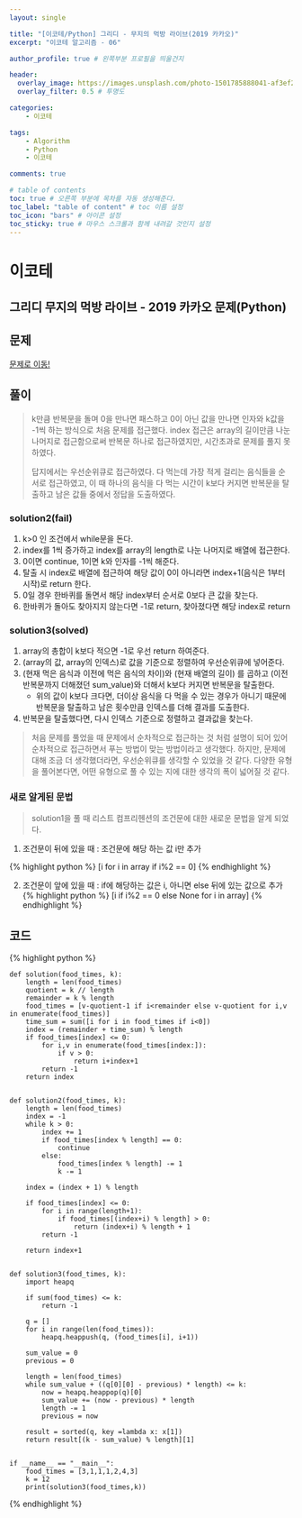 ```yaml
---
layout: single

title: "[이코테/Python] 그리디 - 무지의 먹방 라이브(2019 카카오)"
excerpt: "이코테 알고리즘 - 06"

author_profile: true # 왼쪽부분 프로필을 띄울건지

header:
  overlay_image: https://images.unsplash.com/photo-1501785888041-af3ef285b470?ixlib=rb-1.2.1&ixid=eyJhcHBfaWQiOjEyMDd9&auto=format&fit=crop&w=1350&q=80
  overlay_filter: 0.5 # 투명도

categories:
    - 이코테

tags: 
    - Algorithm
    - Python
    - 이코테

comments: true

# table of contents
toc: true # 오른쪽 부분에 목차를 자동 생성해준다.
toc_label: "table of content" # toc 이름 설정
toc_icon: "bars" # 아이콘 설정
toc_sticky: true # 마우스 스크롤과 함께 내려갈 것인지 설정
---
```



# 이코테

## 그리디 무지의 먹방 라이브 - 2019 카카오 문제(Python)

## 문제

[문제로 이동!](https://programmers.co.kr/learn/courses/30/lessons/42891#qna)
  
## 풀이
> k만큼 반복문을 돌며 0을 만나면 패스하고 0이 아닌 값을 만나면 인자와 k값을 -1씩 하는 방식으로 처음 문제를 접근했다.
> index 접근은 array의 길이만큼 나눈 나머지로 접근함으로써 반복문 하나로 접근하였지만, 시간초과로 문제를 풀지 못하였다.
> 
> 답지에서는 우선순위큐로 접근하였다. 다 먹는데 가장 적게 걸리는 음식들을 순서로 접근하였고, 이 때 하나의 음식을 다 먹는 시간이 k보다 커지면 반복문을 탈출하고
> 남은 값들 중에서 정답을 도출하였다.
 
### solution2(fail)
1. k>0 인 조건에서 while문을 돈다.
2. index를 1씩 증가하고 index를 array의 length로 나눈 나머지로 배열에 접근한다.
3. 0이면 continue, 1이면 k와 인자를 -1씩 해준다.
4. 탈출 시 index로 배열에 접근하여 해당 값이 0이 아니라면 index+1(음식은 1부터 시작)로 return 한다.
5. 0일 경우 한바퀴를 돌면서 해당 index부터 순서로 0보다 큰 값을 찾는다.
6. 한바퀴가 돌아도 찾아지지 않는다면 -1로 return, 찾아졌다면 해당 index로 return

### solution3(solved)
1. array의 총합이 k보다 적으면 -1로 우선 return 하여준다.
2. (array의 값, array의 인덱스)로 값을 기준으로 정렬하여 우선순위큐에 넣어준다.
3. (현재 먹은 음식과 이전에 먹은 음식의 차이)와 (현재 배열의 길이) 를 곱하고 (이전 반복문까지 더해졌던 sum_value)와 더해서 k보다 커지면 반복문을 탈출한다.
    - 위의 값이 k보다 크다면, 더이상 음식을 다 먹을 수 있는 경우가 아니기 때문에 반복문을 탈출하고 남은 횟수만큼 인덱스를 더해 결과를 도출한다.
4. 반복문을 탈출했다면, 다시 인덱스 기준으로 정렬하고 결과값을 찾는다.

> 처음 문제를 풀었을 때 문제에서 순차적으로 접근하는 것 처럼 설명이 되어 있어 순차적으로 접근하면서 푸는 방법이 맞는 방법이라고 생각했다.
> 하지만, 문제에 대해 조금 더 생각했더라면, 우선순위큐를 생각할 수 있었을 것 같다. 다양한 유형을 풀어본다면, 어떤 유형으로 풀 수 있는 지에 대한 생각의 폭이 넓어질 것 같다.

### 새로 알게된 문법
> solution1을 풀 때 리스트 컴프리헨션의 조건문에 대한 새로운 문법을 알게 되었다.

1. 조건문이 뒤에 있을 때 : 조건문에 해당 하는 값 i만 추가

{% highlight python %}
[i for i in array if i%2 == 0]
{% endhighlight %}

2. 조건문이 앞에 있을 때 : if에 해당하는 값은 i, 아니면 else 뒤에 있는 값으로 추가
{% highlight python %}
[i if i%2 == 0 else None for i in array]
{% endhighlight %}
## 코드

{% highlight python %}

    def solution(food_times, k):
        length = len(food_times)
        quotient = k // length
        remainder = k % length
        food_times = [v-quotient-1 if i<remainder else v-quotient for i,v in enumerate(food_times)]
        time_sum = sum([i for i in food_times if i<0])
        index = (remainder + time_sum) % length
        if food_times[index] <= 0:
            for i,v in enumerate(food_times[index:]):
                if v > 0:
                    return i+index+1
            return -1
        return index
    
    
    def solution2(food_times, k):
        length = len(food_times)
        index = -1
        while k > 0:
            index += 1
            if food_times[index % length] == 0:
                continue
            else:
                food_times[index % length] -= 1
                k -= 1
    
        index = (index + 1) % length
    
        if food_times[index] <= 0:
            for i in range(length+1):
                if food_times[(index+i) % length] > 0:
                    return (index+i) % length + 1
            return -1
    
        return index+1
    
    
    def solution3(food_times, k):
        import heapq
    
        if sum(food_times) <= k:
            return -1
    
        q = []
        for i in range(len(food_times)):
            heapq.heappush(q, (food_times[i], i+1))
    
        sum_value = 0
        previous = 0
    
        length = len(food_times)
        while sum_value + ((q[0][0] - previous) * length) <= k:
            now = heapq.heappop(q)[0]
            sum_value += (now - previous) * length
            length -= 1
            previous = now
    
        result = sorted(q, key =lambda x: x[1])
        return result[(k - sum_value) % length][1]
    
    
    if __name__ == "__main__":
        food_times = [3,1,1,1,2,4,3]
        k = 12
        print(solution3(food_times,k))

{% endhighlight %}